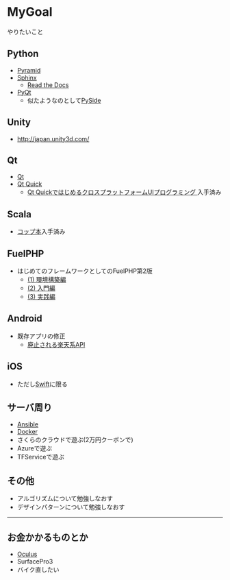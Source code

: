 MyGoal
======

やりたいこと

Python
------

* [Pyramid](http://docs.pylonsproject.jp/projects/pyramid-doc-ja/en/latest/)
* [Sphinx](http://sphinx-users.jp/)
  - [Read the Docs](https://readthedocs.org/)
* [PyQt](http://www.riverbankcomputing.co.uk/software/pyqt/intro)
  - 似たようなのとして[PySide](http://qt-project.org/wiki/PySideDocumentationJapanese)

Unity
-----
* <http://japan.unity3d.com/>

Qt
---

* [Qt](http://qt-users.jp/)
* [Qt Quick](http://blog.qt.digia.com/jp/category/qt-quick/)
	- [Qt QuickではじめるクロスプラットフォームUIプログラミング ](http://www.amazon.co.jp/dp/B00IAQ7S7E)入手済み

Scala
-----

* [コップ本](http://www.amazon.co.jp/dp/4844330845/)入手済み

FuelPHP
-------

* はじめてのフレームワークとしてのFuelPHP第2版
	- [(1) 環境構築編](http://tatsu-zine.com/books/fuelphp1st-2nd-1)
	- [(2) 入門編](http://tatsu-zine.com/books/fuelphp1st-2nd-2)
	- [(3) 実践編](http://tatsu-zine.com/books/fuelphp1st-2nd-3)

Android
-------

* 既存アプリの修正
	- [廃止される楽天系API](http://rakuten-webservice.tumblr.com/post/77794559630/api-rakuten-co-jp-api)

iOS
----

* ただし[Swift](https://developer.apple.com/library/prerelease/ios/documentation/Swift/Conceptual/Swift_Programming_Language/index.html#//apple_ref/doc/uid/TP40014097)に限る


サーバ周り
----------
* [Ansible](http://www.ansible.com/home)
* [Docker](https://www.docker.io/)
* さくらのクラウドで遊ぶ(2万円クーポンで)
* Azureで遊ぶ
* TFServiceで遊ぶ


その他
------

* アルゴリズムについて勉強しなおす
* デザインパターンについて勉強しなおす


---

お金かかるものとか
------------------

* [Oculus](http://www.oculusvr.com/)
* SurfacePro3
* バイク直したい

